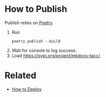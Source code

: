 # How to Publish

Publish relies on [Poetry](https://python-poetry.org/).

1. Run
    ```shell
    poetry publish --build
    ```
2. Wait for console to log success.
3. Load https://pypi.org/project/mkdocs-tacc/.

# Related

- [How to Deploy](./DEPLOYING.md)
